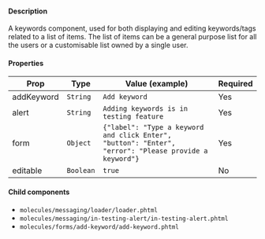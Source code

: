 #### Description

A keywords component, used for both displaying and editing keywords/tags related to a list of items. The list of items can be a general purpose list for all the users or a customisable list owned by a single user.

#### Properties

| Prop       | Type      | Value (example)                                                                                       | Required |
| ---------- | --------- | ----------------------------------------------------------------------------------------------------- | -------- |
| addKeyword | `String`  | `Add keyword`                                                                                         | Yes      |
| alert      | `String`  | `Adding keywords is in testing feature`                                                               | Yes      |
| form       | `Object`  | `{"label": "Type a keyword and click Enter", "button": "Enter", "error": "Please provide a keyword"}` | Yes      |
| editable   | `Boolean` | `true`                                                                                                | No       |

#### Child components

- `molecules/messaging/loader/loader.phtml`
- `molecules/messaging/in-testing-alert/in-testing-alert.phtml`
- `molecules/forms/add-keyword/add-keyword.phtml`
